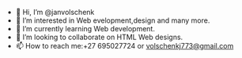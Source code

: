 - 👋 Hi, I’m @janvolschenk
- 👀 I’m interested in Web evelopment,design and many more.
- 🌱 I’m currently learning Web development.
- 💞️ I’m looking to collaborate on HTML Web designs.
- 📫 How to reach me:+27 695027724 or volschenkj773@gmail.com

<!---
janvolschenk/janvolschenk is a ✨ special ✨ repository because its `README.md` (this file) appears on your GitHub profile.
You can click the Preview link to take a look at your changes.
--->
